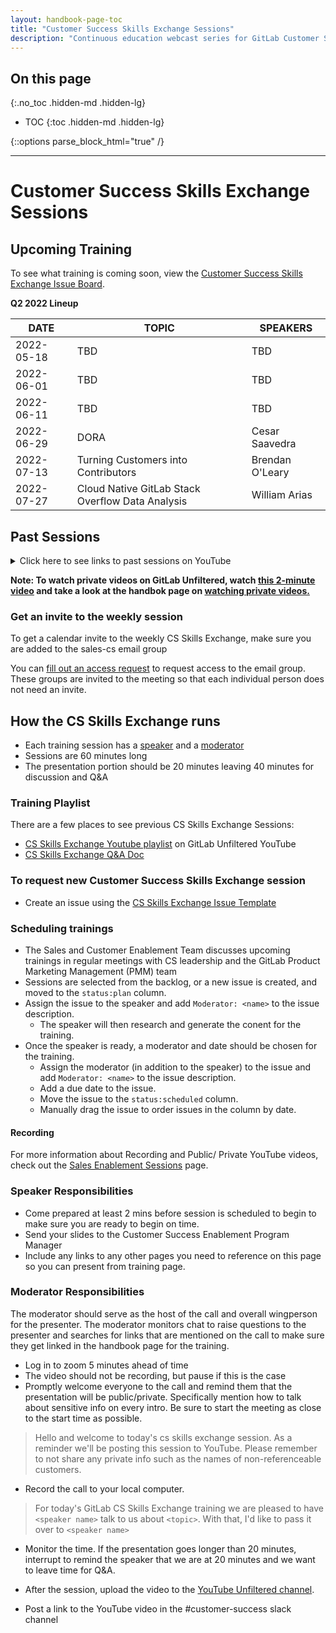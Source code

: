 ```yaml
---
layout: handbook-page-toc
title: "Customer Success Skills Exchange Sessions"
description: "Continuous education webcast series for GitLab Customer Success team members"
---
```


## On this page
{:.no_toc .hidden-md .hidden-lg}

- TOC
{:toc .hidden-md .hidden-lg}

{::options parse_block_html="true" /}

---

# Customer Success Skills Exchange Sessions

## Upcoming Training
To see what training is coming soon, view the [Customer Success Skills Exchange Issue Board](https://gitlab.com/gitlab-com/sales-team/cs-skills-exchange/-/boards/1414538).

**Q2 2022 Lineup**

| DATE   | TOPIC    | SPEAKERS                                       |
|--------|--------------------------------------------------------------------------|-------------------------------------------------|                            
| 2022-05-18 | TBD | TBD |
| 2022-06-01 | TBD | TBD | 
| 2022-06-11 | TBD | TBD | 
| 2022-06-29 | DORA | Cesar Saavedra | 
| 2022-07-13 | Turning Customers into Contributors | Brendan O'Leary | 
| 2022-07-27 | Cloud Native GitLab Stack Overflow Data Analysis | William Arias | 

## Past Sessions
<details>
<summary markdown="span">Click here to see links to past sessions on YouTube</summary>

| **Date** | **Topic** | **Public or Private** |
| ------   | ------    | ------                |
| 2022-05-04 | **[Tabnine Integration Overview](https://youtu.be/eO6GruDlz8s)** | Public |
| 2022-04-20 | **[GitLab Agent for Kubernetes and CI/CD tunnel with generic impersonation](https://youtu.be/NysUlIUx434)** |  Public |
| 2022-04-06 | **[App Modernization with Google Cloud Platform](https://youtu.be/LoLaHUUHk1k)** | Public |
| 2022-03-30 | **[Alliances Solution Index](https://youtu.be/sKl-pUNqHC4)** | Public |
| 2022-03-16-17  |  **[GitLab 2022 Sales Kickoff Prework](https://gitlab.edcast.com/insights/ECL-80bd2ef1-0234-4f05-8a02-31c5f056d5a2)**     |    Accelerate is the theme for GitLab SKO 2022 |
| 2022-03-02 | **[Click-through Demos](https://youtu.be/_VMlygiWzPo)**    | Private | 
| 2022-02-16 | **[Enhanced DevSecOps and Compliance Management Demo Environment](https://youtu.be/kXmE7Po_2rc)**     |     Public  |
| 2022-02-02 | **[F.I.R.E. Collaborations - Igniting Inner Sourcing](https://youtu.be/khYtYQ_pCtM)**           |  Public            |
| 2022-01-19 | **[GitLab Environment Toolkit (GET)](https://youtu.be/qzWxOFNpgsE)**           |  Public            |
| 2021-12-15 | **[GitLab and RedHat OpenShift](https://youtu.be/gI8alsuQCyw)**           |  Public            |
| 2021-12-01 | **[GitLab for AI/ML applications](https://youtu.be/bDng9nwwLKU)** |  Public              |
| 2021-11-17 | **[A Journey into the Customer Portal](https://www.youtube.com/watch?v=JsJyCA7Z6m0)** |  Private              |
| 2021-11-03 | **[Kubernetes Integration with the Agent](https://youtu.be/kgFbgsCsNTo)**             |    Public           |
| 2021-10-20 | **[GitOps with GitLab](https://youtu.be/9laTbEb2jbM)**             |  Private              |
| 2021-10-06 | **[GitOps using GitLab Terraform and Terratag](https://youtu.be/dMo11PzhVQI)**             |    Public           |
| 2021-09-15 | **[Gitlab + DVC for Code and Data Version Control](https://youtu.be/fvwQQbvSyj8)**    |    Private       |
| 2021-09-01 | **[Reporting Options/ Metrics with GitLab](https://youtu.be/1nOzwl2vO3k)**             |  Private             |
| 2021-08-18 | **[Group Conversation: Demo Repo](https://youtu.be/3j8ypg7TX64)**            |    Private            |
| 2021-08-04 | **[Creating and Deploying a Helm Chart with CICD](https://gitlab.com/gitlab-com/sales-team/cs-skills-exchange/-/issues/131)**   |  Public    |
| 2021-07-14 | **[How to Introduce PS with Ease](https://youtu.be/JU3aXg7Hry0)** | Private |
| 2021-05-19 | **[Enablement Roundtable - Completed OKR's](https://youtu.be/m6w4mVhA2GY)** |    Private          |
| 2021-05-04 | **[Incident Management](https://youtu.be/iEepe2uy1uM)** |   Public          |
| 2021-04-21 | **[GitLab's GraphQL API](https://gitlab.com/gitlab-com/sales-team/cs-skills-exchange/-/issues/71)**       | Public        |
| 2021-03-31 | **[Integrate & Analyze Usage Data in Gainsight](https://youtu.be/h2mPxX-uotw)**              |   Private        |
| 2021-03-24 | **[Product Roadmap Update](https://youtu.be/2K5wVhitfBk)**            |  Public          |
| 2021-03-10 | **[Peeling back the layers of Auto Devops](https://gitlab.com/gitlab-com/sales-team/cs-skills-exchange/-/issues/121)**  | Public |
| 2021-03-03 | **[Objection Handling Techniques & Role Play](https://youtu.be/vobGVMqUpqA)**            |     Public         |
| 2021-02-24 | **[Tracking Value With GitLab - DORA4 Metrics](https://youtu.be/iZzGjnf_T_Y)** | Public |


</details>


**Note: To watch private videos on GitLab Unfiltered, watch [this 2-minute video](https://www.youtube.com/watch?v=dZtCuOf5aGk) and take a look at the handbok page on [watching private videos.](https://about.gitlab.com/handbook/marketing/marketing-operations/youtube/#unable-to-view-a-video-on-youtube)**


### Get an invite to the weekly session

To get a calendar invite to the weekly CS Skills Exchange, make sure you are added to the sales-cs email group

You can [fill out an access request](/handbook/business-ops/team-member-enablement/onboarding-access-requests/access-requests/) to request access to the email group. These groups are invited to the meeting so that each individual person does not need an invite.

## How the CS Skills Exchange runs

* Each training session has a [speaker](#speaker-responsibilities) and a [moderator](#moderator-responsibilities)
* Sessions are 60 minutes long
* The presentation portion should be 20 minutes leaving 40 minutes for discussion and Q&A

### Training Playlist

There are a few places to see previous CS Skills Exchange Sessions:

* [CS Skills Exchange Youtube playlist](https://www.youtube.com/playlist?list=PL05JrBw4t0KorkxIFgZGnzzxjZRCGROt_) on GitLab Unfiltered YouTube
* [CS Skills Exchange Q&A Doc](https://docs.google.com/document/d/1kchnm55N8zx8tBBsxilWadGqBndhvb5d4eG9LsSS6DA/edit?usp=sharing) 

### To request new Customer Success Skills Exchange session
* Create an issue using the [CS Skills Exchange Issue Template](https://gitlab.com/gitlab-com/sales-team/cs-skills-exchange/-/issues/new?issuable_template=Request_New_CS_Skills_Sessions)

### Scheduling trainings
* The Sales and Customer Enablement Team discusses upcoming trainings in regular meetings with CS leadership and the GitLab Product Marketing Management (PMM) team
* Sessions are selected from the backlog, or a new issue is created, and moved to the `status:plan` column.
* Assign the issue to the speaker and add `Moderator: <name>` to the issue description.
  * The speaker will then research and generate the conent for the training.
* Once the speaker is ready, a moderator and date should be chosen for the training.
  * Assign the moderator (in addition to the speaker) to the issue and add `Moderator: <name>` to the issue description.
  * Add a due date to the issue.
  * Move the issue to the `status:scheduled` column.
  * Manually drag the issue to order issues in the column by date.


#### Recording 
For more information about Recording and Public/ Private YouTube videos, check out the [Sales Enablement Sessions](/handbook/sales/training/sales-enablement-sessions/#recording) page. 


### Speaker Responsibilities

* Come prepared at least 2 mins before session is scheduled to begin to make sure you are ready to begin on time. 
* Send your slides to the Customer Success Enablement Program Manager
* Include any links to any other pages you need to reference on this page so you can present from training page.


### Moderator Responsibilities

The moderator should serve as the host of the call and overall wingperson for the presenter. The moderator monitors chat to raise questions to the presenter and searches for links that are mentioned on the call to make sure they get linked in the handbook page for the training.  

* Log in to zoom 5 minutes ahead of time
* The video should not be recording, but pause if this is the case
* Promptly welcome everyone to the call and remind them that the presentation will be public/private. Specifically mention how to talk about sensitive info on every intro. Be sure to start the meeting as close to the start time as possible. 

> Hello and welcome to today's cs skills exchange session. As a reminder we'll be posting this session to YouTube. Please remember to not share any private info such as the names of non-referenceable customers.

* Record the call to your local computer.

> For today's GitLab CS Skills Exchange training we are pleased to have `<speaker name>` talk to us about `<topic>`. With that, I'd like to pass it over to `<speaker name>`

* Monitor the time. If the presentation goes longer than 20 minutes, interrupt to remind the speaker that we are at 20 minutes and we want to leave time for Q&A.
* After the session, upload the video to  the [YouTube Unfiltered channel](https://www.youtube.com/channel/UCMtZ0sc1HHNtGGWZFDRTh5A). 

* Post a link to the YouTube video in the #customer-success slack channel
